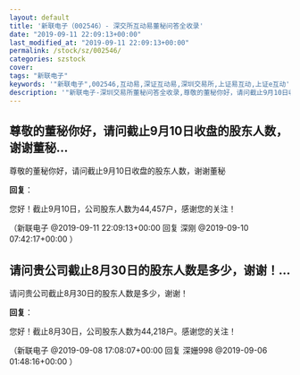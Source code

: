 ```yaml
---
layout: default
title: '新联电子（002546）- 深交所互动易董秘问答全收录'
date: "2019-09-11 22:09:13+00:00"
last_modified_at: "2019-09-11 22:09:13+00:00"
permalink: /stock/sz/002546/
categories: szstock
cover: 
tags: "新联电子"
keywords: '"新联电子",002546,互动易,深证互动易,深圳交易所,上证易互动,上证e互动'
description: '"新联电子-深圳交易所董秘问答全收录,尊敬的董秘你好，请问截止9月10日收盘的股东人数，谢谢董秘"'
---
```


## 尊敬的董秘你好，请问截止9月10日收盘的股东人数，谢谢董秘...

尊敬的董秘你好，请问截止9月10日收盘的股东人数，谢谢董秘

**回复**：

您好！截止9月10日，公司股东人数为44,457户，感谢您的关注！ 

（新联电子  @2019-09-11 22:09:13+00:00 回复 深刚  @2019-09-10 07:42:17+00:00 ）

## 请问贵公司截止8月30日的股东人数是多少，谢谢！...

请问贵公司截止8月30日的股东人数是多少，谢谢！

**回复**：

您好！截止8月30日，公司股东人数为44,218户。感谢您的关注！ 

（新联电子  @2019-09-08 17:08:07+00:00 回复 深姗998  @2019-09-06 01:48:16+00:00 ）

